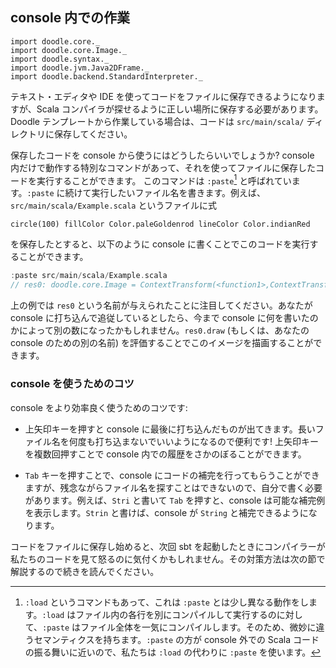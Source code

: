 ## console 内での作業

```tut:invisible
import doodle.core._
import doodle.core.Image._
import doodle.syntax._
import doodle.jvm.Java2DFrame._
import doodle.backend.StandardInterpreter._
```

テキスト・エディタや IDE を使ってコードをファイルに保存できるようになりますが、Scala コンパイラが探せるように正しい場所に保存する必要があります。
Doodle テンプレートから作業している場合は、コードは `src/main/scala/` ディレクトリに保存してください。

保存したコードを console から使うにはどうしたらいいでしょうか?
console 内だけで動作する特別なコマンドがあって、それを使ってファイルに保存したコードを実行することができます。
このコマンドは `:paste`[^load] と呼ばれています。`:paste` に続けて実行したいファイル名を書きます。例えば、`src/main/scala/Example.scala` というファイルに式

```tut:silent:book
circle(100) fillColor Color.paleGoldenrod lineColor Color.indianRed
```

を保存したとすると、以下のように console に書くことでこのコードを実行することができます。

```scala
:paste src/main/scala/Example.scala
// res0: doodle.core.Image = ContextTransform(<function1>,ContextTransform(<function1>,Circle(100.0)))
```

上の例では `res0` という名前が与えられたことに注目してください。あなたが console に打ち込んで追従しているとしたら、今まで console に何を書いたのかによって別の数になったかもしれません。`res0.draw` (もしくは、あなたの console のための別の名前) を評価することでこのイメージを描画することができます。


### console を使うためのコツ

console をより効率良く使うためのコツです:

- 上矢印キーを押すと console に最後に打ち込んだものが出てきます。長いファイル名を何度も打ち込まないでいいようになるので便利です! 上矢印キーを複数回押すことで console 内での履歴をさかのぼることができます。

- `Tab` キーを押すことで、console にコードの補完を行ってもらうことができますが、残念ながらファイル名を探すことはできないので、自分で書く必要があります。例えば、`Stri` と書いて `Tab` を押すと、console は可能な補完例を表示します。`Strin` と書けば、console が `String` と補完できるようになります。

[^load]: `:load` というコマンドもあって、これは `:paste` とは少し異なる動作をします。`:load` はファイル内の各行を別にコンパイルして実行するのに対して、`:paste` はファイル全体を一気にコンパイルします。そのため、微妙に違うセマンティクスを持ちます。`:paste` の方が console 外での Scala コードの振る舞いに近いので、私たちは `:load` の代わりに `:paste` を使います。

<div class="callout callout-warn">
コードをファイルに保存し始めると、次回 sbt を起動したときにコンパイラーが私たちのコードを見て怒るのに気付くかもしれません。その対策方法は次の節で解説するので続きを読んでください。
</div>
